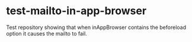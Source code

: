 # test-mailto-in-app-browser


Test repository showing that when inAppBrowser contains the beforeload option it causes the mailto to fail.

